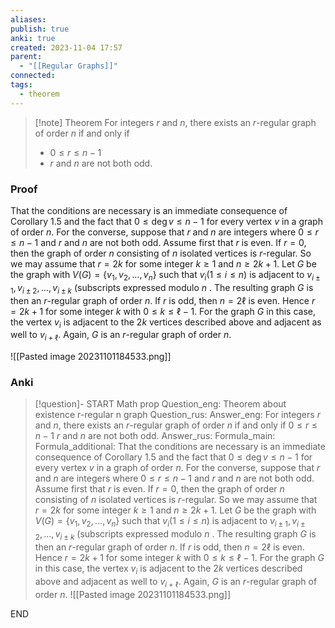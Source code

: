 ```yaml
---
aliases: 
publish: true
anki: true
created: 2023-11-04 17:57
parent:
  - "[[Regular Graphs]]"
connected: 
tags:
  - theorem
---
```


> [!note] Theorem
> For integers ${} r$ and $n$, there exists an $r$-regular graph of order $n {}$ if and only if
> - ${} 0 ≤ r ≤ n − 1 {}$ 
> - ${} r$ and $n$ are not both odd.

### Proof
That the conditions are necessary is an immediate consequence of Corollary 1.5 and the fact that $0\leq\deg v\leq n-1$ for every vertex $v$ in a graph of order $n.$ For the converse, suppose that $r$ and $n$ are integers where $0\leq r\leq n- 1$ and $r$ and $n$ are not both odd. Assume first that $r$ is even. If $r= 0 {}$, then the graph of order ${} n$ consisting of $n$ isolated vertices is $r$-regular. So we may assume that $r=2k$ for some integer $k\geq 1$ and $n\geq 2k+ 1.$ Let $G$ be the graph with $V(G)=\{v_1,v_2,\ldots,v_n\}$ such that $v_i\left(1\leq i\leq n\right) {}$ is adjacent to ${} v_{i\pm1},v_{i\pm2},\ldots,v_{i\pm k} {}$ (subscripts expressed modulo $n {}$ . The resulting graph ${} G$ is then an $r$-regular graph of order $n$. If $r$ is odd, then $n=2\ell$ is even. Hence $r=2k+1$ for some integer $k$ with $0\leq k\leq\ell-1.$ For the graph $G$ in this case, the vertex $v_i$ is adjacent to the $2k$ vertices described above and adjacent as well to $v_{i+\ell}$. Again, $G$ is an $r$-regular graph of order $n.$

 ![[Pasted image 20231101184533.png]]

### Anki
> [!question]-
START
Math prop
Question_eng: Theorem about existence r-regular n graph
Question_rus: 
Answer_eng: For integers ${} r$ and $n$, there exists an $r$-regular graph of order $n {}$ if and only if
${} 0 ≤ r ≤ n − 1$ 
$r$ and $n$ are not both odd.
Answer_rus: 
Formula_main: 
Formula_additional: That the conditions are necessary is an immediate consequence of Corollary 1.5 and the fact that $0\leq\deg v\leq n-1$ for every vertex $v$ in a graph of order $n.$ For the converse, suppose that $r$ and $n$ are integers where $0\leq r\leq n- 1$ and $r$ and $n$ are not both odd. Assume first that $r$ is even. If $r= 0 {}$, then the graph of order ${} n$ consisting of $n$ isolated vertices is $r$-regular. So we may assume that $r=2k$ for some integer $k\geq 1$ and $n\geq 2k+ 1.$ Let $G$ be the graph with $V(G)=\{v_1,v_2,\ldots,v_n\}$ such that $v_i\left(1\leq i\leq n\right) {}$ is adjacent to ${} v_{i\pm1},v_{i\pm2},\ldots,v_{i\pm k} {}$ (subscripts expressed modulo $n {}$ . The resulting graph ${} G$ is then an $r$-regular graph of order $n$. If $r$ is odd, then $n=2\ell$ is even. Hence $r=2k+1$ for some integer $k$ with $0\leq k\leq\ell-1.$ For the graph $G$ in this case, the vertex $v_i$ is adjacent to the $2k$ vertices described above and adjacent as well to $v_{i+\ell}$. Again, $G$ is an $r$-regular graph of order $n.$
 ![[Pasted image 20231101184533.png]]
<!--ID: 1699170748365-->
END
















